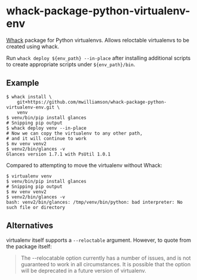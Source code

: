 # whack-package-python-virtualenv-env

[Whack](https://github.com/mwilliamson/whack) package for Python virtualenvs.
Allows reloctable virtualenvs to be created using whack.

Run `whack deploy ${env_path} --in-place` after installing additional scripts
to create appropriate scripts under `${env_path}/bin`.

## Example

```
$ whack install \
    git+https://github.com/mwilliamson/whack-package-python-virtualenv-env.git \
    venv
$ venv/bin/pip install glances
# Snipping pip output
$ whack deploy venv --in-place
# Now we can copy the virtualenv to any other path,
# and it will continue to work
$ mv venv venv2
$ venv2/bin/glances -v
Glances version 1.7.1 with PsUtil 1.0.1
```

Compared to attempting to move the virtualenv without Whack:

```
$ virtualenv venv
$ venv/bin/pip install glances
# Snipping pip output
$ mv venv venv2
$ venv2/bin/glances -v
bash: venv2/bin/glances: /tmp/venv/bin/python: bad interpreter: No such file or directory
```

## Alternatives

virtualenv itself supports a `--reloctable` argument.
However, to quote from the package itself:

> The --relocatable option currently has a number of issues, and is not guaranteed to work in all circumstances. It is possible that the option will be deprecated in a future version of virtualenv.
